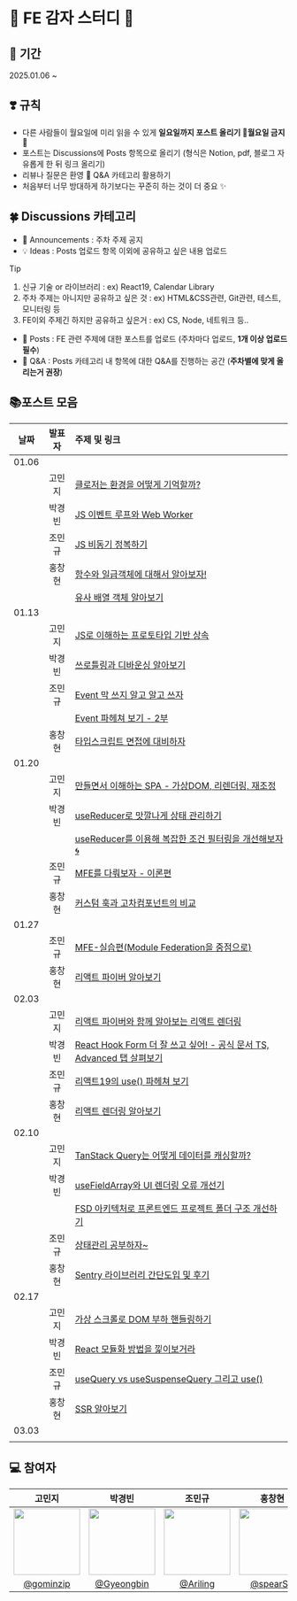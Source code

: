 # 🍟 FE 감자 스터디 🍟
## 📆 기간 
2025.01.06 ~ 
## ❣️ 규칙
- 다른 사람들이 월요일에 미리 읽을 수 있게 **일요일까지 포스트 올리기 🚫월요일 금지🚫**
- 포스트는 Discussions에 Posts 항목으로 올리기 (형식은 Notion, pdf, 블로그 자유롭게 한 뒤 링크 올리기)
- 리뷰나 질문은 환영 🎉 Q&A 카테고리 활용하기
- 처음부터 너무 방대하게 하기보다는 꾸준히 하는 것이 더 중요 ✨
## 🍀 Discussions 카테고리
- 📣 Announcements : 주차 주제 공지
- 💡 Ideas : Posts 업로드 항목 이외에 공유하고 싶은 내용 업로드
> [!TIP]
> 1. 신규 기술 or 라이브러리 : ex) React19, Calendar Library
> 2. 주차 주제는 아니지만 공유하고 싶은 것 : ex) HTML&CSS관련, Git관련, 테스트, 모니터링 등
> 3. FE이외 주제긴 하지만 공유하고 싶은거 : ex) CS, Node, 네트워크 등..
- 💬 Posts : FE 관련 주제에 대한 포스트를 업로드 (주차마다 업로드, **1개 이상 업로드 필수**)
- 🙏 Q&A : Posts 카테고리 내 항목에 대한 Q&A를 진행하는 공간 (**주차별에 맞게 올리는거 권장**)
## 📚포스트 모음 
| 날짜 | 발표자 | 주제 및 링크 |
| :--: | :--: | :-- |
|01.06|||
|| 고민지 | [클로저는 환경을 어떻게 기억할까?](https://velog.io/@gominzip/%ED%81%B4%EB%A1%9C%EC%A0%80%EB%8A%94-%ED%99%98%EA%B2%BD%EC%9D%84-%EC%96%B4%EB%96%BB%EA%B2%8C-%EA%B8%B0%EC%96%B5%ED%95%A0%EA%B9%8C) |
|| 박경빈 | [JS 이벤트 루프와 Web Worker](https://velog.io/@gyeongbin/JS-%EC%9D%B4%EB%B2%A4%ED%8A%B8-%EB%A3%A8%ED%94%84%EC%99%80-Web-Worker-%EC%A0%95%EB%A6%AC) |
|| 조민규 | [JS 비동기 정복하기](https://velog.io/@mingle_1017/JS-%EB%B9%84%EB%8F%99%EA%B8%B0-%EC%A0%95%EB%B3%B5%ED%95%98%EA%B8%B0) |
|| 홍창현 | [함수와 일급객체에 대해서 알아보자!](https://fallacious-arrow-f6a.notion.site/ce6c02c72d0e4481bd4abdff33902014?pvs=4) |
||  | [유사 배열 객체 알아보기](https://fallacious-arrow-f6a.notion.site/17187a117b618073b3f1d4ffcd4f44b9?pvs=4) |
|01.13|||
|| 고민지 | [JS로 이해하는 프로토타입 기반 상속](https://velog.io/@gominzip/JS%EC%9D%98-%ED%94%84%EB%A1%9C%ED%86%A0%ED%83%80%EC%9E%85-%EA%B9%8A%EA%B2%8C-%EC%9D%B4%ED%95%B4%ED%95%98%EA%B8%B0) |
|| 박경빈 | [쓰로틀링과 디바운싱 알아보기](https://velog.io/@gyeongbin/%EC%93%B0%EB%A1%9C%ED%8B%80%EB%A7%81%EA%B3%BC-%EB%94%94%EB%B0%94%EC%9A%B4%EC%8B%B1-%EC%95%8C%EC%95%84%EB%B3%B4%EA%B8%B0) |
|| 조민규 | [Event 막 쓰지 알고 알고 쓰자](https://velog.io/@mingle_1017/Event-%ED%8C%8C%ED%97%A4%EC%B3%90-%EB%B3%B4%EA%B8%B0) |
||  | [Event 파헤쳐 보기 - 2부](https://velog.io/@mingle_1017/Event-%ED%8C%8C%ED%97%A4%EC%B3%90-%EB%B3%B4%EA%B8%B0-2%EB%B6%80) |
|| 홍창현 | [타입스크립트 면접에 대비하자](https://fallacious-arrow-f6a.notion.site/17887a117b61809089f2f190b7d29c4d?pvs=4) |
|01.20|||
|| 고민지 | [만들면서 이해하는 SPA - 가상DOM, 리렌더링, 재조정](https://velog.io/@gominzip/%EB%A7%8C%EB%93%A4%EB%A9%B4%EC%84%9C-%EC%9D%B4%ED%95%B4%ED%95%98%EB%8A%94-SPA-%EA%B0%80%EC%83%81DOM-%EB%A6%AC%EB%A0%8C%EB%8D%94%EB%A7%81-%EC%9E%AC%EC%A1%B0%EC%A0%95) |
|| 박경빈 | [useReducer로 맛깔나게 상태 관리하기](https://velog.io/@gyeongbin/useReducer%EB%A1%9C-%EB%A7%9B%EA%B9%94%EB%82%98%EA%B2%8C-%EC%83%81%ED%83%9C-%EA%B4%80%EB%A6%AC%ED%95%98%EA%B8%B0) |
||  | [useReducer를 이용해 복잡한 조건 필터링을 개선해보자🌀](https://velog.io/@gyeongbin/useReducer%EB%A5%BC-%EC%9D%B4%EC%9A%A9%ED%95%B4-%EB%B3%B5%EC%9E%A1%ED%95%9C-%EC%A1%B0%EA%B1%B4-%ED%95%84%ED%84%B0%EB%A7%81%EC%9D%84-%EA%B0%9C%EC%84%A0%ED%95%B4%EB%B3%B4%EC%9E%90) |
|| 조민규 | [MFE를 다뤄보자 - 이론편](https://sparkling-answer-72a.notion.site/Micro-FrontEnd-17fdb05a7c0380f5bb20e8f9b3ddd9f6?pvs=4) |
|| 홍창현 | [커스텀 훅과 고차컴포넌트의 비교](https://fallacious-arrow-f6a.notion.site/18087a117b618068aa7bcd289bf82613?pvs=4) |
|01.27|||
|| 조민규 | [MFE-실습편(Module Federation을 중점으로)](https://sparkling-answer-72a.notion.site/Module-Federation-18ddb05a7c0380b6b94ce359f46faf58?pvs=4) |
|| 홍창현 | [리액트 파이버 알아보기](https://fallacious-arrow-f6a.notion.site/18e87a117b61802baafee582092c66fd) |
|02.03|||
|| 고민지 | [리액트 파이버와 함께 알아보는 리액트 렌더링](https://velog.io/@gominzip/%EB%A6%AC%EC%95%A1%ED%8A%B8-%ED%8C%8C%EC%9D%B4%EB%B2%84%EC%99%80-%ED%95%A8%EA%BB%98-%EC%95%8C%EC%95%84%EB%B3%B4%EB%8A%94-%EB%A6%AC%EC%95%A1%ED%8A%B8-%EB%A0%8C%EB%8D%94%EB%A7%81) |
|| 박경빈 | [React Hook Form 더 잘 쓰고 싶어! - 공식 문서 TS, Advanced 탭 살펴보기](https://velog.io/@gyeongbin/React-Hook-Form-%EB%8D%94-%EC%9E%98-%EC%93%B0%EA%B3%A0-%EC%8B%B6%EC%96%B4-%EA%B3%B5%EC%8B%9D-%EB%AC%B8%EC%84%9C-TS-Advanced-%ED%83%AD-%EC%82%B4%ED%8E%B4%EB%B3%B4%EA%B8%B0) |
|| 조민규 | [리액트19의 use() 파헤쳐 보기](https://velog.io/@mingle_1017/%EB%A6%AC%EC%95%A1%ED%8A%B819%EC%9D%98-use-%ED%8C%8C%ED%97%A4%EC%B3%90-%EB%B3%B4%EA%B8%B0) |
|| 홍창현 | [리액트 렌더링 알아보기](http://fallacious-arrow-f6a.notion.site) |
|02.10|||
|| 고민지 | [TanStack Query는 어떻게 데이터를 캐싱할까?](https://velog.io/@gominzip/TanStack-Query%EB%8A%94-%EC%96%B4%EB%96%BB%EA%B2%8C-%EB%8D%B0%EC%9D%B4%ED%84%B0%EB%A5%BC-%EC%BA%90%EC%8B%B1%ED%95%A0%EA%B9%8C) |
|| 박경빈 | [useFieldArray와 UI 렌더링 오류 개선기](https://velog.io/@gyeongbin/useFieldArray%EC%99%80-UI-%EB%A0%8C%EB%8D%94%EB%A7%81-%EC%98%A4%EB%A5%98-%EA%B0%9C%EC%84%A0%EA%B8%B0) |
||  | [FSD 아키텍처로 프론트엔드 프로젝트 폴더 구조 개선하기](https://velog.io/@gyeongbin/FSD-%EC%95%84%ED%82%A4%ED%85%8D%EC%B2%98%EB%A1%9C-%ED%94%84%EB%A1%A0%ED%8A%B8%EC%97%94%EB%93%9C-%ED%94%84%EB%A1%9C%EC%A0%9D%ED%8A%B8-%ED%8F%B4%EB%8D%94-%EA%B5%AC%EC%A1%B0-%EA%B0%9C%EC%84%A0%ED%95%98%EA%B8%B0) |
|| 조민규 | [상태관리 공부하자~](https://velog.io/@mingle_1017/%EC%83%81%ED%83%9C%EA%B4%80%EB%A6%AC-%EA%B3%B5%EB%B6%80%ED%95%98%EC%9E%90) |
|| 홍창현 | [Sentry 라이브러리 간단도입 및 후기](https://fallacious-arrow-f6a.notion.site/Sentry-19687a117b6180bb8662db47cee4b10c?pvs=4) |
|02.17|||
|| 고민지 | [가상 스크롤로 DOM 부하 핸들링하기](https://velog.io/@gominzip/%EA%B0%80%EC%83%81-%EC%8A%A4%ED%81%AC%EB%A1%A4%EB%A1%9C-DOM-%EB%B6%80%ED%95%98-%ED%95%B8%EB%93%A4%EB%A7%81%ED%95%98%EA%B8%B0-8cu6p7z9) |
|| 박경빈 | [React 모듈화 방법을 낉이보거라](https://velog.io/@gyeongbin/React-%EB%AA%A8%EB%93%88%ED%99%94-%EB%B0%A9%EB%B2%95%EC%9D%84-%EB%82%89%EC%9D%B4%EC%98%A4%EA%B1%B0%EB%9D%BC-%EC%A1%B0%EC%82%AC%ED%95%98%EA%B8%B0) |
|| 조민규 | [useQuery vs useSuspenseQuery 그리고 use()](https://velog.io/@mingle_1017/useQuery-vs-useSuspenseQuery-%EA%B7%B8%EB%A6%AC%EA%B3%A0-use) |
|| 홍창현 | [SSR 알아보기](https://fallacious-arrow-f6a.notion.site/SSR-19c87a117b61802096accab151089b3e?pvs=4) |
|03.03|||
||  |  |

## 💻 참여자
|                                     고민지                                     |                                     박경빈                                     |                                    조민규                                     |                                    홍창현                                    |
| :---------------------------------------------------------------------------: | :---------------------------------------------------------------------------: | :---------------------------------------------------------------------------: | :--------------------------------------------------------------------------: |
| <img src="https://avatars.githubusercontent.com/gominzip" width="120" />      | <img src="https://avatars.githubusercontent.com/Gyeongbin" width="120" />     | <img src="https://avatars.githubusercontent.com/Ariling" width="120" />      | <img src="https://avatars.githubusercontent.com/spearStr" width="120" />     |
|                   [@gominzip](https://github.com/gominzip)                    |                   [@Gyeongbin](https://github.com/Gyeongbin)                  |                   [@Ariling](https://github.com/Ariling)                     |                   [@spearStr](https://github.com/spearStr)                   |
